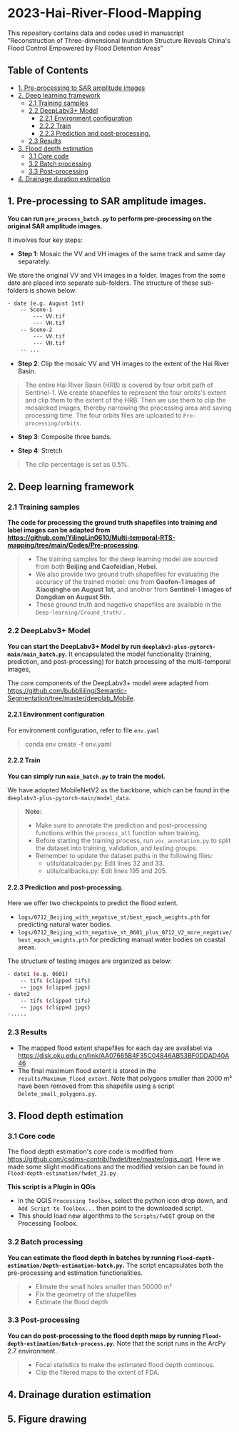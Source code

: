 # 2023-Hai-River-Flood-Mapping
This repository contains data and codes used in manuscript "Reconstruction of Three-dimensional Inundation Structure Reveals China's Flood Control Empowered by Flood Detention Areas"

## Table of Contents
- [1. Pre-processing to SAR amplitude images](#1-pre-processing-to-sar-amplitude-images)
- [2. Deep learning framework](#2-Deep-learning-framework)
    - [2.1 Training samples](#21-training-samples)
    - [2.2 DeepLabv3+ Model](#22-deeplabv3-model)
        - [2.2.1 Environment configuration](#221-environment-configuration)
        - [2.2.2 Train](#222-train)
        - [2.2.3 Prediction and post-processing.](#223-prediction-and-post-processing)
    - [2.3 Results](#23-results)
- [3. Flood depth estimation](#3-flood-depth-estimation)
    - [3.1 Core code](#31-core-code)
    - [3.2 Batch processing](#32-batch-processing)
    - [3.3 Post-processing](#33-post-processing)
- [4. Drainage duration estimation](#4-drainage-duration-estimation)






## 1. Pre-processing to SAR amplitude images.
**You can run `pre_process_batch.py` to perform pre-processing on the original SAR amplitude images.**

It involves four key steps:

*  **Step 1**: Mosaic the VV and VH images of the same track and same day separately.

We store the original VV and VH images in a folder. Images from the same date are placed into separate sub-folders. The structure of these sub-folders is shown below:
```sh
- date (e.g. August 1st)
    -- Scene-1
        --- VV.tif
        --- VH.tif
    -- Scene-2
        --- VV.tif
        --- VH.tif
    -- ...
```



*  **Step 2**: Clip the mosaic VV and VH images to the extent of the Hai River Basin.

> The entire Hai River Basin (HRB) is covered by four orbit path of Sentinel-1. We create shapefiles to represent the four orbits's extent and clip them to the extent of the HRB. Then we use them to clip the mosaicked images, thereby narrowing the processing area and saving processing time. The four orbits files are uploaded to `Pre-processing/orbits`. 

*  **Step 3**: Composite three bands. 

*  **Step 4**: Stretch
> The clip percentage is set as 0.5%.

## 2. Deep learning framework
### 2.1 Training samples
**The code for processing the ground truth shapefiles into training and label images can be adapted from https://github.com/YilingLin0610/Multi-temporal-RTS-mapping/tree/main/Codes/Pre-processing.**

> *  The training samples for the deep learning model are sourced from both **Beijing and Caofeidian, Hebei**. 
> *  We also provide two ground truth shapefiles for evaluating the accuracy of the trained model: one from **Gaofen-1 images of Xiaoqinghe on August 1st**, and another from **Sentinel-1 images of Dongdian on August 5th**. 
> *  These ground truth and nagetive shapefiles are available in the `Deep-learning/Ground_truth/` .
### 2.2 DeepLabv3+ Model
**You can start the DeepLabv3+ Model by run `deeplabv3-plus-pytorch-main/main_batch.py`.** It encapsulated the model functionality (training, prediction, and post-processing) for batch processing of the multi-temporal images,

The core components of the DeepLabv3+ model were adapted from
https://github.com/bubbliiiing/Semantic-Segmentation/tree/master/deeplab_Mobile.

#### 2.2.1 Environment configuration
For environment configuration, refer to file `env.yaml`
> conda env create -f env.yaml
#### 2.2.2 Train
**You can simply run `main_batch.py` to train the model.**

We have adopted MobileNetV2 as the backbone, which can be found in the `deeplabv3-plus-pytorch-main/model_data`.

> **Note:**
> *  Make sure to annotate the prediction and post-processing functions within the `process_all` function when training.
> *  Before starting the training process, run `voc_annotation.py` to split the dataset into training, validation, and testing groups.
> *  Remember to update the dataset paths in the following files:
>      * utils/dataloader.py: Edit lines 32 and 33.
>      * utils/callbacks.py: Edit lines 195 and 205.
#### 2.2.3 Prediction and post-processing.
Here we offer two checkpoints to predict the flood extent. 
*  `logs/0712_Beijing_with_negative_st/best_epoch_weights.pth` for predicting natural water bodies.
*  `logs/0712_Beijing_with_negative_st_0601_plus_0712_V2_more_negative/best_epoch_weights.pth` for predicting manual water bodies on coastal areas.

The structure of testing images are organized as below:
```sh
- date1 (e.g. 0601) 
    -- tifs (clipped tifs)
    -- jpgs (clipped jpgs)
- date2
    -- tifs (clipped tifs)
    -- jpgs (clipped jpgs)
-.....
```
### 2.3 Results
*  The mapped flood extent shapefiles for each day are availabel via https://disk.pku.edu.cn/link/AA07665B4F35C04846AB53BF0DDAD40A46
*  The final maximum flood extent is stored in the `results/Maximum_flood_extent`. Note that polygons smaller than 2000 m² have been removed from this shapefile using a script `Delete_small_polygons.py`.
## 3. Flood depth estimation
### 3.1 Core code
The flood depth estimation's core code is modified from https://github.com/csdms-contrib/fwdet/tree/master/qgis_port. Here we made some slight modifications and the modified version can be found in `Flood-depth-estimation/fwdet_21.py`

**This script is a Plugin in QGis**
*  In the QGIS `Processing Toolbox`, select the python icon drop down, and `Add Script to Toolbox...` then point to the downloaded script.
*  This should load new algorithms to the `Scripts/FwDET` group on the Processing Toolbox.
### 3.2 Batch processing
**You can estimate the flood depth in batches by running `Flood-depth-estimation/Depth-estimation-batch.py`.**
The script encapsulates both the pre-processing and estimation functionalities.
> *  Elimate the small holes smaller than 50000 m²
> *  Fix the geometry of the shapefiles
> *  Estimate the flood depth
### 3.3 Post-processing
**You can do post-processing to the flood depth maps by running `Flood-depth-estimation/Batch-process.py`.** Note that the script runs in the ArcPy 2.7 environment.
> *  Focal statistics to make the estimated flood depth continous.
> *  Clip the fitered maps to the extent of FDA.
## 4. Drainage duration estimation







## 5. Figure drawing
